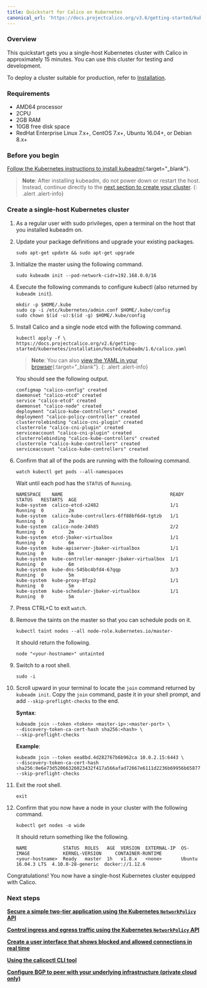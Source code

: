```yaml
---
title: Quickstart for Calico on Kubernetes
canonical_url: 'https://docs.projectcalico.org/v3.6/getting-started/kubernetes/'
---
```



### Overview

This quickstart gets you a single-host Kubernetes cluster with Calico
in approximately 15 minutes. You can use this cluster for testing and
development.

To deploy a cluster suitable for production, refer to [Installation](https://docs.projectcalico.org/v2.6/getting-started/kubernetes/installation/).


### Requirements

- AMD64 processor
- 2CPU
- 2GB RAM
- 10GB free disk space
- RedHat Enterprise Linux 7.x+, CentOS 7.x+, Ubuntu 16.04+, or Debian 8.x+


### Before you begin

[Follow the Kubernetes instructions to install kubeadm](https://kubernetes.io/docs/setup/independent/install-kubeadm/){:target="_blank"}.

> **Note**: After installing kubeadm, do not power down or restart
the host. Instead, continue directly to the
[next section to create your cluster](#create-a-single-host-kubernetes-cluster).
{: .alert .alert-info}


### Create a single-host Kubernetes cluster

1. As a regular user with sudo privileges, open a terminal on the host that
   you installed kubeadm on.

1. Update your package definitions and upgrade your existing packages.

   ```
   sudo apt-get update && sudo apt-get upgrade
   ```

1. Initialize the master using the following command.

   ```
   sudo kubeadm init --pod-network-cidr=192.168.0.0/16
   ```

1. Execute the following commands to configure kubectl (also returned by
   `kubeadm init`).

   ```
   mkdir -p $HOME/.kube
   sudo cp -i /etc/kubernetes/admin.conf $HOME/.kube/config
   sudo chown $(id -u):$(id -g) $HOME/.kube/config
   ```

1. Install Calico and a single node etcd with the following command.

   ```
   kubectl apply -f \
   https://docs.projectcalico.org/v2.6/getting-started/kubernetes/installation/hosted/kubeadm/1.6/calico.yaml
   ```

   > **Note**: You can also
   > [view the YAML in your browser](https://docs.projectcalico.org/v2.6/getting-started/kubernetes/installation/hosted/kubeadm/1.6/calico.yaml){:target="_blank"}.
   {: .alert .alert-info}

   You should see the following output.

   ```
   configmap "calico-config" created
   daemonset "calico-etcd" created
   service "calico-etcd" created
   daemonset "calico-node" created
   deployment "calico-kube-controllers" created
   deployment "calico-policy-controller" created
   clusterrolebinding "calico-cni-plugin" created
   clusterrole "calico-cni-plugin" created
   serviceaccount "calico-cni-plugin" created
   clusterrolebinding "calico-kube-controllers" created
   clusterrole "calico-kube-controllers" created
   serviceaccount "calico-kube-controllers" created
   ```

1. Confirm that all of the pods are running with the following command.

   ```
   watch kubectl get pods --all-namespaces
   ```

   Wait until each pod has the `STATUS` of `Running`.

   ```
   NAMESPACE    NAME                                       READY  STATUS   RESTARTS  AGE
   kube-system  calico-etcd-x2482                          1/1    Running  0         2m
   kube-system  calico-kube-controllers-6ff88bf6d4-tgtzb   1/1    Running  0         2m
   kube-system  calico-node-24h85                          2/2    Running  0         2m
   kube-system  etcd-jbaker-virtualbox                     1/1    Running  0         6m
   kube-system  kube-apiserver-jbaker-virtualbox           1/1    Running  0         6m
   kube-system  kube-controller-manager-jbaker-virtualbox  1/1    Running  0         6m
   kube-system  kube-dns-545bc4bfd4-67qqp                  3/3    Running  0         5m
   kube-system  kube-proxy-8fzp2                           1/1    Running  0         5m
   kube-system  kube-scheduler-jbaker-virtualbox           1/1    Running  0         5m
   ```

1. Press CTRL+C to exit `watch`.

1. Remove the taints on the master so that you can schedule pods
   on it.

   ```
   kubectl taint nodes --all node-role.kubernetes.io/master-
   ```

   It should return the following.

   ```
   node "<your-hostname>" untainted
   ```

1. Switch to a root shell.

   ```
   sudo -i
   ```

1. Scroll upward in your terminal to locate the `join` command
   returned by `kubeadm init`. Copy the `join` command, paste it
   in your shell prompt, and add `--skip-preflight-checks` to the end.

   **Syntax**:
   ```
   kubeadm join --token <token> <master-ip>:<master-port> \
   --discovery-token-ca-cert-hash sha256:<hash> \
   --skip-preflight-checks
   ```

   **Example**:
   ```
   kubeadm join --token eea8bd.4d282767b6b962ca 10.0.2.15:6443 \
   --discovery-token-ca-cert-hash sha256:0e6e73d52066326023432f417a566afad72667e6111d2236b69956b658773255
   --skip-preflight-checks
   ```

1. Exit the root shell.

   ```
   exit
   ```

1. Confirm that you now have a node in your cluster with the
   following command.

   ```
   kubectl get nodes -o wide
   ```

   It should return something like the following.

   ```
   NAME             STATUS  ROLES   AGE  VERSION  EXTERNAL-IP  OS-IMAGE            KERNEL-VERSION     CONTAINER-RUNTIME
   <your-hostname>  Ready   master  1h   v1.8.x   <none>       Ubuntu 16.04.3 LTS  4.10.0-28-generic  docker://1.12.6
   ```

Congratulations! You now have a single-host Kubernetes cluster
equipped with Calico.


### Next steps

**[Secure a simple two-tier application using the Kubernetes `NetworkPolicy` API](tutorials/simple-policy)**

**[Control ingress and egress traffic using the Kubernetes `NetworkPolicy` API](tutorials/advanced-policy)**

**[Create a user interface that shows blocked and allowed connections in real time](tutorials/stars-policy/)**

**[Using the calicoctl CLI tool](https://docs.projectcalico.org/v2.6/getting-started/kubernetes/tutorials/using-calicoctl)**

**[Configure BGP to peer with your underlying infrastructure (private cloud only)](https://docs.projectcalico.org/v2.6/usage/configuration/bgp)**
